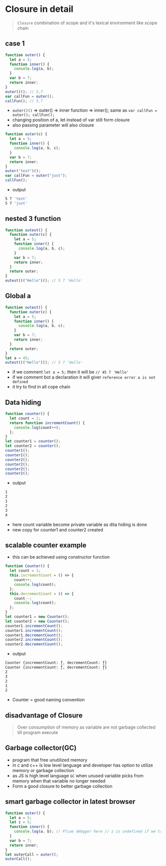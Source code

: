 # Closure in detail

> `Closure` combination of scope and it's lexical environment like scope chain

## case 1

```js
function outer() {
  let a = 5;
  function inner() {
    console.log(a, b);
  }
  var b = 7;
  return inner;
}
outer()(); // 5,7
var callFun = outer();
callFun(); // 5,7
```

- `outer()()` => outer() => inner function => inner(); same as `var callFun = outer(); callFun();`
- changing position of a, let instead of var still form closure
- also passing parameter will also closure

```js
function outer(c) {
  let a = 5;
  function inner() {
    console.log(a, b, c);
  }
  var b = 7;
  return inner;
}
outer("test")();
var callFun = outer("just");
callFun();
```

- output

```bash
5 7 'test'
5 7 'just'
```

## nested 3 function

```js
function outest() {
  function outer(c) {
    let a = 5;
    function inner() {
      console.log(a, b, c);
    }
    var b = 7;
    return inner;
  }
  return outer;
}
outest()("Hello")(); // 5 7 'Hello'
```

## Global a

```js
function outest() {
  function outer(c) {
    let a = 5;
    function inner() {
      console.log(a, b, c);
    }
    var b = 7;
    return inner;
  }
  return outer;
}
let a = 45;
outest()("Hello")(); // 5 7 'Hello'
```

- if we comment `let a = 5;` then it will be `// 45 7 'Hello'`
- if we comment bot a declaration it will giver `reference error a is not defined`
- it try to find in all cope chain

## Data hiding

```js
function counter() {
  let count = 1;
  return function incrementCount() {
    console.log(count++);
  };
}
let counter1 = counter();
let counter2 = counter();
counter1();
counter1();
counter2();
counter2();
counter2();
counter2();
```

- output

```bash
1
2
1
2
3
4
```

- here count variable become private variable as dita hiding is done
- new copy for counter1 and counter2 created

## scalable counter example

- this can be achieved using constructor function

```js
function Counter() {
  let count = 1;
  this.incrementCount = () => {
    count++;
    console.log(count);
  };
  this.decrementCount = () => {
    count--;
    console.log(count);
  };
}
let counter1 = new Counter();
let counter2 = new Counter();
counter1.incrementCount();
counter1.incrementCount();
counter1.decrementCount();
counter2.incrementCount();
counter2.decrementCount();
```

- output

```bash
Counter {incrementCount: ƒ, decrementCount: ƒ}
Counter {incrementCount: ƒ, decrementCount: ƒ}
2
3
2
1
2
```

- Counter = good naming convention

## disadvantage of Closure

> Over consumption of memory as variable are not garbage collected till program execute

## Garbage collector(GC)

- program that free unutilized memory
- in c and c++ is low level language and developer has option to utilize memory or garbage collection
- as JS is high level language `GC` when unused variable picks from memory when that variable no longer needed
- Form a good closure to better garbage collection

## smart garbage collector in latest browser

```js
function outer() {
  let a = 5;
  let z = 5;
  function inner() {
    console.log(a, b); // Plcae debgger here // z is undefined if we try but a is printed in cosole
  }
  var b = 7;
  return inner;
}
let outerCall = outer();
outerCall();
```
